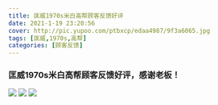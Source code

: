 ```yaml
---
title: 匡威1970s米白高帮顾客反馈好评
date: 2021-1-19 23:20:56
cover: http://pic.yupoo.com/ptbxcp/edaa4987/9f3a6065.jpg
tags: [匡威,1970s,高帮]
categories: [顾客反馈]
---
```


###  匡威1970s米白高帮顾客反馈好评，感谢老板！
![](http://pic.yupoo.com/ptbxcp/c9e1223d/a578850b.jpg)
![](http://pic.yupoo.com/ptbxcp/edaa4987/9f3a6065.jpg)
![](http://pic.yupoo.com/ptbxcp/3464dd75/c6a65bfa.jpg)
